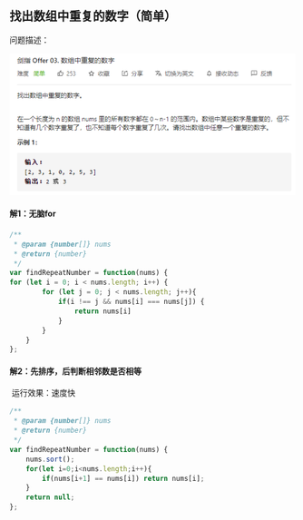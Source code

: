 ## 找出数组中重复的数字（简单）

问题描述：

![image-20210116221947188](../img/image-20210116221947188.png)

#### 解1：无脑for

```javascript
/**
 * @param {number[]} nums
 * @return {number}
 */
var findRepeatNumber = function(nums) {
for (let i = 0; i < nums.length; i++) {
        for (let j = 0; j < nums.length; j++){
            if(i !== j && nums[i] === nums[j]) {
                return nums[i]
            }
        }
    }
};
```

#### 解2：先排序，后判断相邻数是否相等

​	运行效果：速度快

```javascript
/**
 * @param {number[]} nums
 * @return {number}
 */
var findRepeatNumber = function(nums) {
    nums.sort();
    for(let i=0;i<nums.length;i++){
        if(nums[i+1] == nums[i]) return nums[i];
    }
    return null;
};
```

